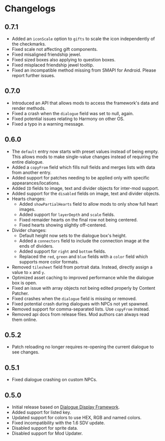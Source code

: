 # Changelogs

## 0.7.1
 * Added an `iconScale` option to `gifts` to scale the icon independently of the checkmarks.
 * Fixed scale not affecting gift components.
 * Fixed misaligned friendship jewel.
 * Fixed sized boxes also applying to question boxes.
 * Fixed misplaced friendship jewel tooltip.
 * Fixed an incompatible method missing from SMAPI for Android. Please report further issues.

## 0.7.0
* Introduced an API that allows mods to access the framework's data and render methods.
* Fixed a crash when the `dialogue` field was set to null, again.
* Fixed potential issues relating to Harmony on other OS.
* Fixed a typo in a warning message.

## 0.6.0
* The `default` entry now starts with preset values instead of being empty. This allows mods to make single-value changes instead of requiring the entire dialogue.
* Added a `copyFrom` field which fills null fields and merges lists with data from another entry.
* Added support for patches needing to be applied only with specific appearances/locations.
* Added `ID` fields to image, text and divider objects for inter-mod support.
* Added support for the `disabled` fields on image, text and divider objects.
* Hearts changes:
    * Added `showPartialHearts` field to allow mods to only show full heart images.
    * Added support for `layerDepth` and `scale` fields.
    * Fixed remaider hearts on the final row not being centered.
    * Fixed hearts showing slightly off-centered.
* Divider changes:
	* Default height now sets to the dialogue box's height.
    * Added a `connectors` field to include the connection image at the ends of dividers.
    * Added support for `right` and `bottom` fields.
    * Replaced the `red`, `green` and `blue` fields with a `color` field which supports more color formats.
* Removed `tilesheet` field from portrait data. Instead, directly assign a value to `x` and `y`.
* Optimized asset caching to improved performance while the dialogue box is open.
* Fixed an issue with array objects not being edited properly by Content Patcher.
* Fixed crashes when the `dialogue` field is missing or removed.
* Fixed potential crash during dialogues with NPCs not yet spawned.
* Removed support for comma-separated lists. Use `copyFrom` instead.
* Removed api docs from release files. Mod authors can always read them online.

## 0.5.2
* Patch reloading no longer requires re-opening the current dialogue to see changes.

## 0.5.1
* Fixed dialogue crashing on custom NPCs.

## 0.5.0
* Initial release based on [Dialogue Display Framework](https://github.com/aedenthorn/StardewValleyMods/tree/master/DialogueDisplayFramework).
* Added support for listed key.
* Updated support for colors to use HEX, RGB and named colors.
* Fixed incompatibility with the 1.6 SDV update.
* Disabled support for sprite data.
* Disabled support for Mod Updater.